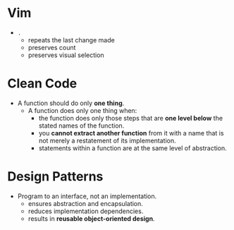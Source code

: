 # Vim
- `.`
    - repeats the last change made
    - preserves count
    - preserves visual selection

# Clean Code
- A function should do only **one thing**.
    - A function does only one thing when:
        - the function does only those steps that are **one level below** the
        stated names of the function.
        - you **cannot extract another function** from it with a name that is
        not merely a restatement of its implementation.
        - statements within a function are at the same level of abstraction.

# Design Patterns
- Program to an interface, not an implementation.
    - ensures abstraction and encapsulation.
    - reduces implementation dependencies.
    - results in **reusable object-oriented design**.

